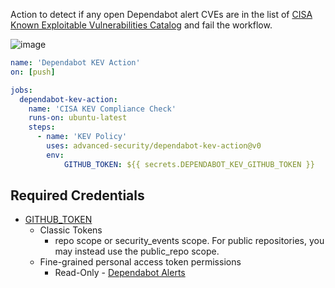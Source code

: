 Action to detect if any open Dependabot alert CVEs are in the list of [CISA Known Exploitable Vulnerabilities Catalog](https://www.cisa.gov/known-exploited-vulnerabilities-catalog) and fail the workflow.

![image](https://user-images.githubusercontent.com/1760475/208767910-dc8e1192-d41e-489c-bf71-ea4df20025bf.png)

```yml
name: 'Dependabot KEV Action'
on: [push]

jobs:
  dependabot-kev-action:
    name: 'CISA KEV Compliance Check'
    runs-on: ubuntu-latest
    steps:
      - name: 'KEV Policy'
        uses: advanced-security/dependabot-kev-action@v0
        env:
            GITHUB_TOKEN: ${{ secrets.DEPENDABOT_KEV_GITHUB_TOKEN }}
```

## Required Credentials
* [GITHUB_TOKEN](https://docs.github.com/en/actions/security-guides/automatic-token-authentication#permissions-for-the-github_token) 
   * Classic Tokens
      *  repo scope or security_events scope. For public repositories, you may instead use the public_repo scope.
   * Fine-grained personal access token permissions
      * Read-Only - [Dependabot Alerts](https://docs.github.com/en/rest/overview/permissions-required-for-fine-grained-personal-access-tokens?apiVersion=2022-11-28#vulnerability-alerts)

